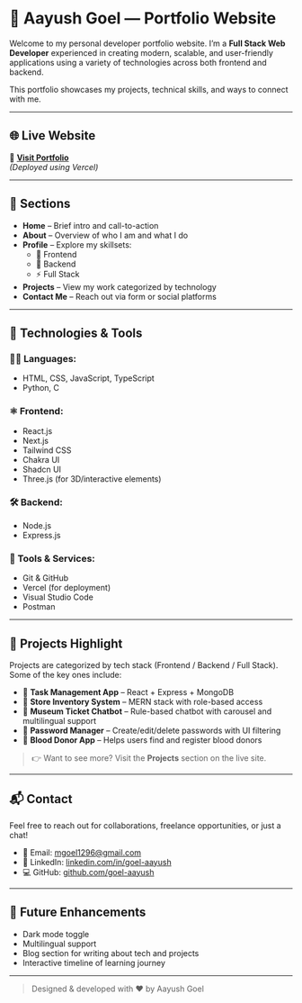 # 🚀 Aayush Goel — Portfolio Website

Welcome to my personal developer portfolio website. I’m a **Full Stack Web Developer** experienced in creating modern, scalable, and user-friendly applications using a variety of technologies across both frontend and backend.

This portfolio showcases my projects, technical skills, and ways to connect with me.

---

## 🌐 Live Website

🔗 **[Visit Portfolio](https://aayush-goel.vercel.app/)**  
_(Deployed using Vercel)_

---

## 📄 Sections

- **Home** – Brief intro and call-to-action
- **About** – Overview of who I am and what I do
- **Profile** – Explore my skillsets:
  - 🔷 Frontend
  - 🔶 Backend
  - ⚡ Full Stack
- **Projects** – View my work categorized by technology
- **Contact Me** – Reach out via form or social platforms

---

## 🧠 Technologies & Tools

### 👨‍💻 Languages:

- HTML, CSS, JavaScript, TypeScript
- Python, C

### ⚛️ Frontend:

- React.js
- Next.js
- Tailwind CSS
- Chakra UI
- Shadcn UI
- Three.js (for 3D/interactive elements)

### 🛠️ Backend:

- Node.js
- Express.js

### 🧰 Tools & Services:

- Git & GitHub
- Vercel (for deployment)
- Visual Studio Code
- Postman

---

## 💼 Projects Highlight

Projects are categorized by tech stack (Frontend / Backend / Full Stack). Some of the key ones include:

- 🔹 **Task Management App** – React + Express + MongoDB
- 🔹 **Store Inventory System** – MERN stack with role-based access
- 🔹 **Museum Ticket Chatbot** – Rule-based chatbot with carousel and multilingual support
- 🔹 **Password Manager** – Create/edit/delete passwords with UI filtering
- 🔹 **Blood Donor App** – Helps users find and register blood donors

> 👉 Want to see more? Visit the **Projects** section on the live site.

---

## 📬 Contact

Feel free to reach out for collaborations, freelance opportunities, or just a chat!

- 📧 Email: mgoel1296@gmail.com
- 💼 LinkedIn: [linkedin.com/in/goel-aayush](https://linkedin.com/in/goel-aayush)
- 💻 GitHub: [github.com/goel-aayush](https://github.com/goel-aayush)

---

## 📌 Future Enhancements

- Dark mode toggle
- Multilingual support
- Blog section for writing about tech and projects
- Interactive timeline of learning journey

---

> Designed & developed with ❤️ by Aayush Goel
